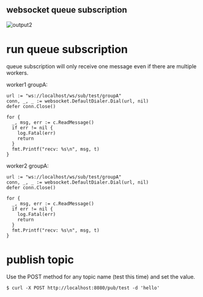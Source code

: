## websocket queue subscription

![output2](https://user-images.githubusercontent.com/42143893/50048371-8d663880-010d-11e9-833a-eeb3cbdcf294.gif)

# run queue subscription

queue subscription will only receive one message even if there are multiple workers.

worker1 groupA:

```
url := "ws://localhost/ws/sub/test/groupA"
conn, _, _ := websocket.DefaultDialer.Dial(url, nil)
defer conn.Close()

for {
  _, msg, err := c.ReadMessage()
  if err != nil {
    log.Fatal(err)
    return
  }
  fmt.Printf("recv: %s\n", msg, t)
}
```

worker2 groupA:

```
url := "ws://localhost/ws/sub/test/groupA"
conn, _, _ := websocket.DefaultDialer.Dial(url, nil)
defer conn.Close()

for {
  _, msg, err := c.ReadMessage()
  if err != nil {
    log.Fatal(err)
    return
  }
  fmt.Printf("recv: %s\n", msg, t)
}
```

# publish topic

Use the POST method for any topic name (test this time) and set the value.

```
$ curl -X POST http://localhost:8080/pub/test -d 'hello'
```
